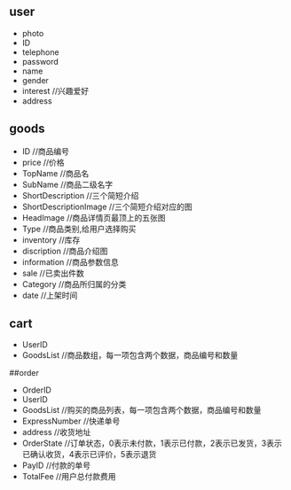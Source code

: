 ## user

*  photo
*  ID
*  telephone
*  password
*  name
*  gender
*  interest  //兴趣爱好
*  address

## goods

*  ID //商品编号
*  price       //价格  
*  TopName    //商品名
*  SubName    //商品二级名字
*  ShortDescription //三个简短介绍
*  ShortDescriptionImage //三个简短介绍对应的图
*  HeadImage   //商品详情页最顶上的五张图
*  Type      //商品类别,给用户选择购买
*  inventory  //库存
*  discription //商品介绍图
*  information  //商品参数信息
*  sale         //已卖出件数
*  Category      //商品所归属的分类
*  date    //上架时间

## cart

*  UserID
*  GoodsList   //商品数组，每一项包含两个数据，商品编号和数量

##order
* OrderID
* UserID
* GoodsList //购买的商品列表，每一项包含两个数据，商品编号和数量
* ExpressNumber   //快递单号
* address  //收货地址
* OrderState //订单状态，0表示未付款，1表示已付款，2表示已发货，3表示已确认收货，4表示已评价，5表示退货
* PayID    //付款的单号
* TotalFee  //用户总付款费用









